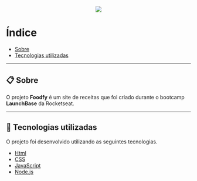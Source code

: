 <h1 align= 'center'> 
    <img src= 'https://ik.imagekit.io/wriz9vsytc/foodfy_refatorado_DJ8TbfPXw.gif' 
   
</h1>


# Índice

- [Sobre](#-sobre)
- [Tecnologias utilizadas](#-tecnologias-ulitizadas)

---

## 📋 Sobre

O projeto **Foodfy** é um site de receitas que foi criado durante o bootcamp **LaunchBase** da Rocketseat. 

--- 

## 🚀 Tecnologias utilizadas

O projeto foi desenvolvido utilizando as seguintes tecnologias.

- [Html](https://www.w3.org/html/)
- [CSS](https://www.w3.org/Style/CSS/Overview.en.html)
- [JavaScript](https://www.javascript.com/)
- [Node.js](https://nodejs.org/en/)
